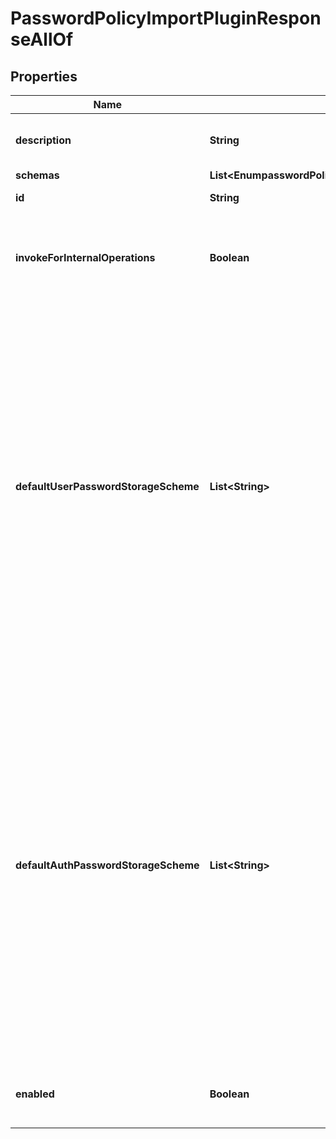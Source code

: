 

# PasswordPolicyImportPluginResponseAllOf


## Properties

| Name | Type | Description | Notes |
|------------ | ------------- | ------------- | -------------|
|**description** | **String** | A description for this Plugin |  [optional] |
|**schemas** | **List&lt;EnumpasswordPolicyImportPluginSchemaUrn&gt;** |  |  [optional] |
|**id** | **String** | Name of the Plugin |  [optional] |
|**invokeForInternalOperations** | **Boolean** | Indicates whether the plug-in should be invoked for internal operations. |  [optional] |
|**defaultUserPasswordStorageScheme** | **List&lt;String&gt;** | Specifies the names of the password storage schemes to be used for encoding passwords contained in attributes with the user password syntax for entries that do not include the ds-pwp-password-policy-dn attribute specifying which password policy is to be used to govern them. |  [optional] |
|**defaultAuthPasswordStorageScheme** | **List&lt;String&gt;** | Specifies the names of password storage schemes that to be used for encoding passwords contained in attributes with the auth password syntax for entries that do not include the ds-pwp-password-policy-dn attribute specifying which password policy should be used to govern them. |  [optional] |
|**enabled** | **Boolean** | Indicates whether the plug-in is enabled for use. |  [optional] |




